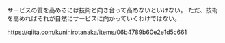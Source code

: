 サービスの質を高めるには技術と向き合って高めないといけない。
ただ、技術を高めればそれが自然にサービスに向かっていくわけではない。

https://qiita.com/kunihirotanaka/items/06b4789b60e2e1d5c661
